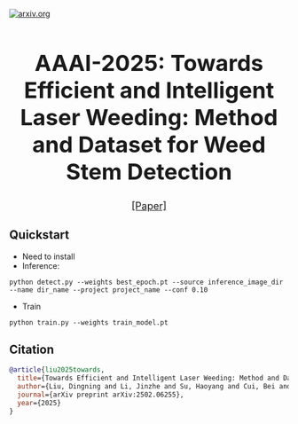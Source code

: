 [![arxiv.org](http://img.shields.io/badge/cs.CV-arXiv%3A2502.06255-B31B1B.svg)](https://arxiv.org/pdf/2502.06255)

<div align="center">
<h1 style="text-align: center; font-size: 2.5rem; font-weight: bolders">
AAAI-2025: Towards Efficient and Intelligent Laser Weeding: Method and Dataset for Weed Stem Detection
</h1>

<font size=4>[[Paper]](https://arxiv.org/pdf/2502.06255)</font> 
</div>

## Quickstart
* Need to install 
* Inference:
```
python detect.py --weights best_epoch.pt --source inference_image_dir --name dir_name --project project_name --conf 0.10 
```
* Train
```
python train.py --weights train_model.pt
```

## Citation
```bibtex
@article{liu2025towards,
  title={Towards Efficient and Intelligent Laser Weeding: Method and Dataset for Weed Stem Detection},
  author={Liu, Dingning and Li, Jinzhe and Su, Haoyang and Cui, Bei and Wang, Zhihui and Yuan, Qingbo and Ouyang, Wanli and Dong, Nanqing},
  journal={arXiv preprint arXiv:2502.06255},
  year={2025}
}
```

